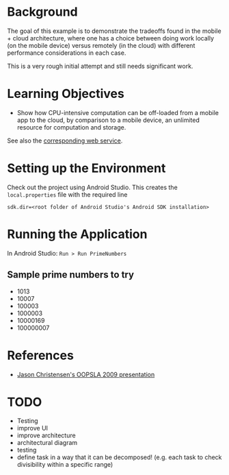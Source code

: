 # Background

The goal of this example is to demonstrate the tradeoffs found in
the mobile + cloud architecture, where one has a choice between
doing work locally (on the mobile device) versus remotely (in 
the cloud) with different performance considerations in each case.

This is a very rough initial attempt and still needs significant work.

# Learning Objectives

- Show how CPU-intensive computation can be off-loaded from a mobile app to
  the cloud, by comparison to a mobile device, an unlimited resource for
  computation and storage.

See also the [corresponding web service](https://bitbucket.org/loyolachicagocs_distributed/primenumbers-spray-scala).

# Setting up the Environment

Check out the project using Android Studio. This creates the `local.properties` file
with the required line

    sdk.dir=<root folder of Android Studio's Android SDK installation>

# Running the Application

In Android Studio: `Run > Run PrimeNumbers`

## Sample prime numbers to try

- 1013
- 10007
- 100003
- 1000003
- 10000169
- 100000007

# References

- [Jason Christensen's OOPSLA 2009 presentation](http://www.slideshare.net/jasonc411/oopsla-2009-combining-rest-and-cloud-a-practitioners-report)

# TODO

* Testing
* improve UI
* improve architecture
* architectural diagram
* testing
* define task in a way that it can be decomposed! 
  (e.g. each task to check divisibility within a specific range)
